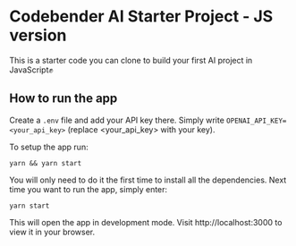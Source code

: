 # Codebender AI Starter Project - JS version

This is a starter code you can clone to build your first AI project in JavaScript✊

## How to run the app

Create a `.env` file and add your API key there.
Simply write `OPENAI_API_KEY=<your_api_key>` (replace <your_api_key> with your key).

To setup the app run:

```
yarn && yarn start
```

You will only need to do it the first time to install all the dependencies.
Next time you want to run the app, simply enter:

```
yarn start
```

This will open the app in development mode. Visit http://localhost:3000 to view it in your browser.
